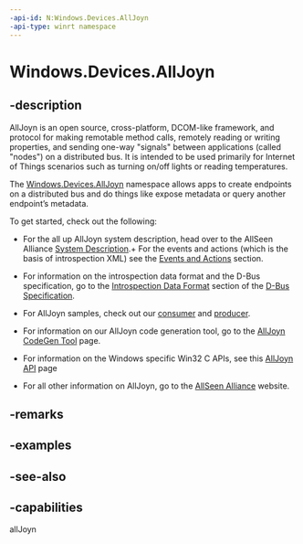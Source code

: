 ```yaml
---
-api-id: N:Windows.Devices.AllJoyn
-api-type: winrt namespace
---
```


# Windows.Devices.AllJoyn

## -description
AllJoyn is an open source, cross-platform, DCOM-like framework, and protocol for making remotable method calls, remotely reading or writing properties, and sending one-way "signals" between applications (called "nodes") on a distributed bus. It is intended to be used primarily for Internet of Things scenarios such as turning on/off lights or reading temperatures.

The [Windows.Devices.AllJoyn](windows_devices_alljoyn.md) namespace allows apps to create endpoints on a distributed bus and do things like expose metadata or query another endpoint’s metadata.

To get started, check out the following:
+ For the all up AllJoyn system description, head over to the AllSeen Alliance [System Description](http://go.microsoft.com/fwlink/p/?LinkId=616510).+ For the events and actions (which is the basis of introspection XML) see the [Events and Actions](http://go.microsoft.com/fwlink/p/?LinkId=616511) section.

+ For information on the introspection data format and the D-Bus specification, go to the [Introspection Data Format]( http://go.microsoft.com/fwlink/p/?LinkId=616545) section of the [D-Bus Specification](http://go.microsoft.com/fwlink/p/?LinkId=616546).
+ For AllJoyn samples, check out our [consumer](http://go.microsoft.com/fwlink/p/?LinkID=534021) and [producer]( http://go.microsoft.com/fwlink/p/?LinkId=534025).
+ For information on our AllJoyn code generation tool, go to the [AllJoyn CodeGen Tool](http://ms-iot.github.io/content/en-US/win10/AllJoynCodeGen.htm) page.
+ For information on the Windows specific Win32 C APIs, see this [AllJoyn API](XREF:TODO:alljoyn.alljoyn_api_portal) page
+ For all other information on AllJoyn, go to the [AllSeen Alliance]( http://go.microsoft.com/fwlink/p/?LinkId=526503) website.


## -remarks

## -examples

## -see-also


## -capabilities
allJoyn